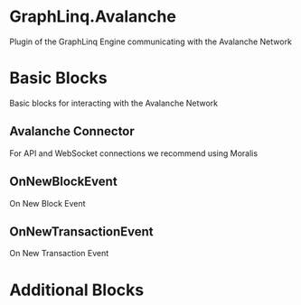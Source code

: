 # GraphLinq.Avalanche

Plugin of the GraphLinq Engine communicating with the Avalanche Network

# Basic Blocks

Basic blocks for interacting with the Avalanche Network

## Avalanche Connector

For API and WebSocket connections we recommend using Moralis

## OnNewBlockEvent

On New Block Event

## OnNewTransactionEvent

On New Transaction Event

# Additional Blocks


